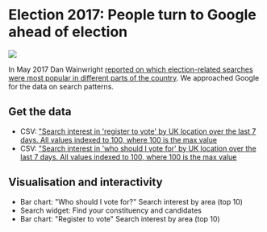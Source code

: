 # Election 2017: People turn to Google ahead of election

![](https://ichef.bbci.co.uk/news/624/cpsprodpb/E18B/production/_96093775_chart_votesearch_birmingham-1.png)

In May 2017 Dan Wainwright [reported on which election-related searches were most popular in different parts of the country](http://www.bbc.co.uk/news/election-2017-39938599). We approached Google for the data on search patterns.

## Get the data

* CSV: ["Search interest in 'register to vote' by UK location over the last 7 days. All values indexed to 100, where 100 is the max value](https://raw.githubusercontent.com/BBC-Data-Unit/election-google/master/BBC-%20Google%20Trends%20request%20-%20register%20to%20vote.csv)
* CSV: ["Search interest in 'who should I vote for' by UK location over the last 7 days. All values indexed to 100, where 100 is the max value](https://raw.githubusercontent.com/BBC-Data-Unit/election-google/master/BBC-%20Google%20Trends%20request%20-%20who%20should%20I%20vote%20for.csv)

## Visualisation and interactivity

* Bar chart: "Who should I vote for?" Search interest by area (top 10)
* Search widget: Find your constituency and candidates
* Bar chart: "Register to vote" Search interest by area (top 10)
